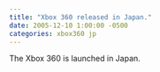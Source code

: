```yaml
---
title: "Xbox 360 released in Japan."
date: 2005-12-10 1:00:00 -0500
categories: xbox360 jp
---
```


The Xbox 360 is launched in Japan.